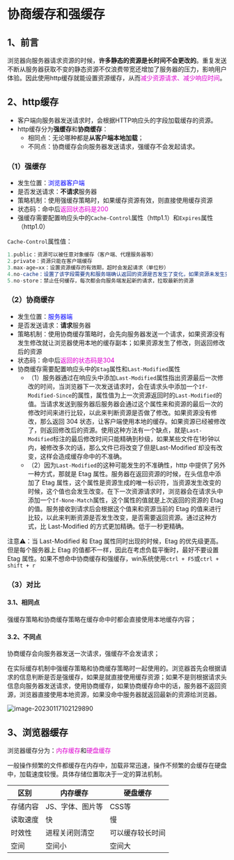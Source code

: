 # 协商缓存和强缓存

## 1、前言

​	浏览器向服务器请求资源的时候，**许多静态的资源是长时间不会更改的**。重复发送不断从服务器获取不变的静态资源不仅浪费带宽还增加了服务器的压力，影响用户体验。因此使用http缓存就能设置资源缓存，从而<font color=deepred>减少资源请求、减少响应时间</font>。



## 2、http缓存

- 客户端向服务器发送请求时，会根据HTTP响应头的字段加载缓存的资源。
- http缓存分为**强缓存**和**协商缓存**：
  - 相同点：无论哪种都是**从客户端本地加载**；
  - 不同点：协商缓存会向服务器发送请求，强缓存不会发起请求。



### （1）强缓存

- 发生位置：<font color=blue>浏览器客户端</font>
- 是否发送请求：**不请求**服务器
- 策略机制：使用强缓存策略时，如果缓存资源有效，则直接使用缓存资源
- 状态码：命中后<font color=deepred>返回状态码是200</font>
- 强缓存需要配置响应头中的`Cache-Control`属性（http1.1）和`Expires`属性（http1.0）

`Cache-Control`属性值：

```js
1.public：资源可以被任意对象缓存（客户端、代理服务器等）
2.private：资源只能在客户端缓存
3.max-age=xx：设置资源缓存的有效期，超时会发起请求（单位秒）
4.no-cache：设置了该字段需要先和服务端确认返回的资源是否发生了变化，如果资源未发生变化，则直接使用缓存好的资源(走协商缓存)；
5.no-store：禁止任何缓存，每次都会向服务端发起新的请求，拉取最新的资源
```



### （2）协商缓存

- 发生位置：<font color=blue>服务器端</font>
- 是否发送请求：**请求**服务器
- 策略机制：使用协商缓存策略时，会先向服务器发送一个请求，如果资源没有发生修改就让浏览器使用本地的缓存副本；如果资源发生了修改，则返回修改后的资源
- 状态码：命中后<font color=deepred>返回的状态码是304</font>
- 协商缓存需要配置响应头中的`Etag`属性和`Last-Modified`属性
  - （1）服务器通过在响应头中添加`Last-Modified`属性指出资源最后一次修改的时间，当浏览器下一次发送请求时，会在请求头中添加一个`If-Modified-Since`的属性，属性值为上一次资源返回时的`Last-Modified`的值。当请求发送到服务器后服务器会通过这个属性来和资源的最后一次的修改时间来进行比较，以此来判断资源是否做了修改。如果资源没有修改，那么返回 304 状态，让客户端使用本地的缓存。如果资源已经被修改了，则返回修改后的资源。使用这种方法有一个缺点，就是`Last-Modified`标注的最后修改时间只能精确到秒级，如果某些文件在1秒钟以内，被修改多次的话，那么文件已将改变了但是Last-Modified`却没有改变，这样会造成缓存命中的不准确。
  - （2）因为`Last-Modified`的这种可能发生的不准确性，http 中提供了另外一种方式，那就是 Etag 属性。服务器在返回资源的时候，在头信息中添加了 Etag 属性，这个属性是资源生成的唯一标识符，当资源发生改变的时候，这个值也会发生改变。在下一次资源请求时，浏览器会在请求头中添加一个`If-None-Match`属性，这个属性的值就是上次返回的资源的 Etag 的值。服务接收到请求后会根据这个值来和资源当前的 Etag 的值来进行比较，以此来判断资源是否发生改变，是否需要返回资源。通过这种方式，比 Last-Modified 的方式更加精确。低于一秒更精确。

注意⚠️：当 Last-Modified 和 Etag 属性同时出现的时候，Etag 的优先级更高。但是每个服务器上 Etag 的值都不一样，因此在考虑负载平衡时，最好不要设置 Etag 属性。如果不想命中协商缓存和强缓存，win系统使用`ctrl + F5`或`ctrl + shift + r`



### （3）对比

#### 3.1、相同点

强缓存策略和协商缓存策略在缓存命中时都会直接使用本地缓存内容；



#### 3.2、不同点

协商缓存会向服务器发送一次请求，强缓存不会发请求；



在实际缓存机制中强缓存策略和协商缓存策略时一起使用的。浏览器首先会根据请求的信息判断是否是强缓存，如果是就直接使用缓存资源；如果不是则根据请求头信息向服务器发送请求，使用协商缓存，如果协商缓存命中的话，服务器不返回资源，浏览器直接使用本地资源，如果没命中服务器就返回最新的资源给浏览器。

![image-20230117102129890](https://raw.githubusercontent.com/Rainchen0504/picture/master/202301171021007.png)



## 3、浏览器缓存

浏览器缓存分为：<font color=deepred>内存缓存</font>和<font color=deepred>硬盘缓存</font>

一般操作频繁的文件都缓存在内存中，加载非常迅速，操作不频繁的会缓存在硬盘中，加载速度较慢。具体存储位置取决于一定的算法机制。

| 区别     | 内存缓存         | 硬盘缓存         |
| -------- | ---------------- | ---------------- |
| 存储内容 | JS、字体、图片等 | CSS等            |
| 读取速度 | 快               | 慢               |
| 时效性   | 进程关闭则清空   | 可以缓存较长时间 |
| 空间     | 空间小           | 空间大           |

